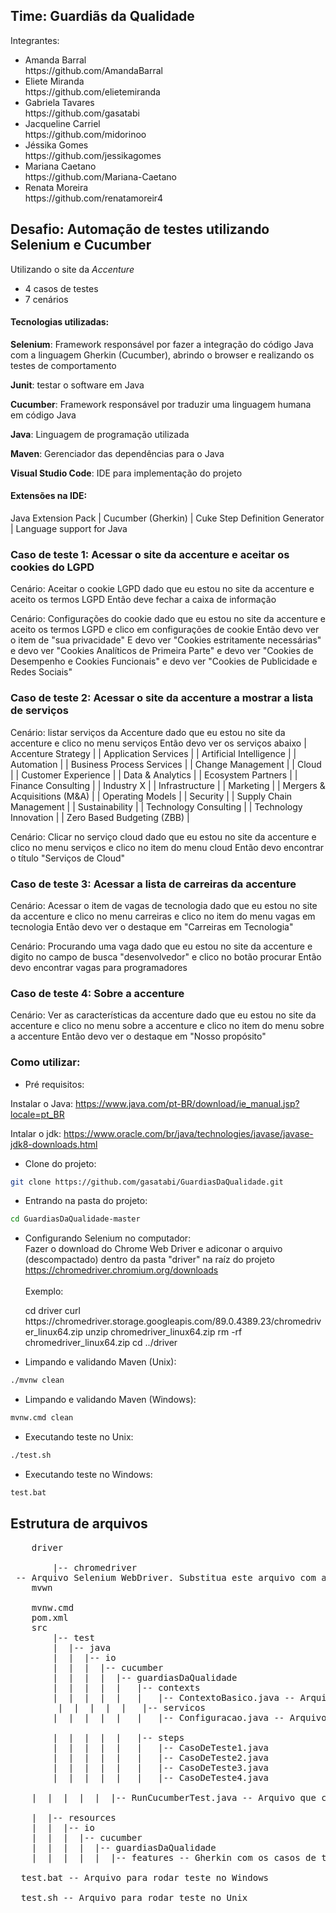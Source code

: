 ## Time: Guardiãs da Qualidade

Integrantes: <br>
<ul>
    <li> Amanda Barral </li>
    https://github.com/AmandaBarral
    <li> Eliete Miranda </li>
    https://github.com/elietemiranda
    <li> Gabriela Tavares </li>
    https://github.com/gasatabi
    <li> Jacqueline Carriel </li>
    https://github.com/midorinoo
    <li> Jéssika Gomes </li>
    https://github.com/jessikagomes
    <li> Mariana Caetano </li>
    https://github.com/Mariana-Caetano
    <li> Renata Moreira </li>
    https://github.com/renatamoreir4
</ul>

## Desafio: Automação de testes utilizando Selenium e Cucumber 

Utilizando o site da *Accenture* 

- 4 casos de testes
- 7 cenários

#### Tecnologias utilizadas:

**Selenium**: Framework responsável por fazer a integração do código Java com a linguagem Gherkin (Cucumber), abrindo o browser e realizando os testes de comportamento

**Junit**: testar o software em Java

**Cucumber**: Framework responsável por traduzir uma linguagem humana em código Java

**Java**: Linguagem de programação utilizada

**Maven**: Gerenciador das dependências para o Java

**Visual Studio Code**: IDE para implementação do projeto 

#### Extensões na IDE:

Java Extension Pack | Cucumber (Gherkin) | Cuke Step Definition Generator | Language support for Java

### Caso de teste 1: Acessar o site da accenture e aceitar os cookies do LGPD

Cenário: Aceitar o cookie LGPD
dado que eu estou no site da accenture
e aceito os termos LGPD
Então deve fechar a caixa de informação

Cenário: Configurações do cookie
dado que eu estou no site da accenture
e aceito os termos LGPD
e clico em configurações de cookie
Então devo ver o item de "sua privacidade"
E devo ver "Cookies estritamente necessárias"
e devo ver "Cookies Analíticos de Primeira Parte"
e devo ver "Cookies de Desempenho e Cookies Funcionais"
e devo ver "Cookies de Publicidade e Redes Sociais"

### Caso de teste 2: Acessar o site da accenture a mostrar a lista de serviços

Cenário: listar serviços da Accenture
dado que eu estou no site da accenture
e clico no menu serviços
Então devo ver os serviços abaixo
| Accenture Strategy |
| Application Services |
| Artificial Intelligence |
| Automation |
| Business Process Services |
| Change Management |
| Cloud |
| Customer Experience |
| Data & Analytics |
| Ecosystem Partners |
| Finance Consulting |
| Industry X |
| Infrastructure |
| Marketing |
| Mergers & Acquisitions (M&A) |
| Operating Models |
| Security |
| Supply Chain Management |
| Sustainability |
| Technology Consulting |
| Technology Innovation |
| Zero Based Budgeting (ZBB) |

Cenário: Clicar no serviço cloud
dado que eu estou no site da accenture
e clico no menu serviços
e clico no item do menu cloud
Então devo encontrar o título "Serviços de Cloud"

### Caso de teste 3: Acessar a lista de carreiras da accenture

Cenário: Acessar o item de vagas de tecnologia
dado que eu estou no site da accenture
e clico no menu carreiras
e clico no item do menu vagas em tecnologia
Então devo ver o destaque em "Carreiras em Tecnologia"

Cenário: Procurando uma vaga
dado que eu estou no site da accenture
e digito no campo de busca "desenvolvedor"
e clico no botão procurar
Então devo encontrar vagas para programadores

### Caso de teste 4: Sobre a accenture

Cenário: Ver as características da accenture
dado que eu estou no site da accenture
e clico no menu sobre a accenture
e clico no item do menu sobre a accenture
Então devo ver o destaque em "Nosso propósito"

### Como utilizar:
- Pré requisitos:

Instalar o Java: https://www.java.com/pt-BR/download/ie_manual.jsp?locale=pt_BR

Intalar o jdk: https://www.oracle.com/br/java/technologies/javase/javase-jdk8-downloads.html


- Clone do projeto: 
```bash
git clone https://github.com/gasatabi/GuardiasDaQualidade.git
```

- Entrando na pasta do projeto: 
```bash
cd GuardiasDaQualidade-master
```

- Configurando Selenium no computador:<br>
Fazer o download do Chrome Web Driver e adiconar o arquivo (descompactado) dentro da pasta "driver" na raíz do projeto<br>https://chromedriver.chromium.org/downloads<br>
<br>Exemplo:<br>

<ul>
cd driver
curl https://chromedriver.storage.googleapis.com/89.0.4389.23/chromedriver_linux64.zip
unzip chromedriver_linux64.zip
rm -rf chromedriver_linux64.zip
cd ../driver
</ul>

- Limpando e validando Maven (Unix):
```bash
./mvnw clean
```

- Limpando e validando Maven (Windows):
```bash
mvnw.cmd clean
```

- Executando teste no Unix:
```bash
./test.sh
```

- Executando teste no Windows:
```bash
test.bat
```

## Estrutura de arquivos
<pre>
    driver <br>
        |-- chromedriver<br> -- Arquivo Selenium WebDriver. Substitua este arquivo com a versão da sua máquina.
    mvwn<br>
    mvnw.cmd
    pom.xml
    src
        |-- test
        |  |-- java
        |  |  |-- io
        |  |  |  |-- cucumber
        |  |  |  |  |-- guardiasDaQualidade
        |  |  |  |  |   |-- contexts
        |  |  |  |  |   |   |-- ContextoBasico.java -- Arquivo que especifica o contexto comum aos casos de testes
         |  |  |  |  |   |-- servicos
        |  |  |  |  |   |   |-- Configuracao.java -- Arquivo que especifica as ações do browser

        |  |  |  |  |   |-- steps
        |  |  |  |  |   |   |-- CasoDeTeste1.java
        |  |  |  |  |   |   |-- CasoDeTeste2.java
        |  |  |  |  |   |   |-- CasoDeTeste3.java
        |  |  |  |  |   |   |-- CasoDeTeste4.java

    |  |  |  |  |  |-- RunCucumberTest.java -- Arquivo que configura a inicialização do Java test

    |  |-- resources
    |  |  |-- io
    |  |  |  |-- cucumber
    |  |  |  |  |-- guardiasDaQualidade
    |  |  |  |  |  |-- features -- Gherkin com os casos de teste de acordo com a especificação do cliente

  test.bat -- Arquivo para rodar teste no Windows

  test.sh -- Arquivo para rodar teste no Unix







